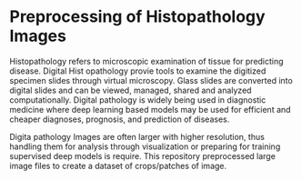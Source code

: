 # Preprocessing of Histopathology Images

Histopathology refers to microscopic examination of tissue for predicting disease. Digital Hist opathology provie tools to examine the digitized specimen slides through virtual microscopy. Glass slides are converted into digital slides and  can be viewed, managed, shared and analyzed computationally. Digital pathology is widely being used in diagnostic medicine where deep learning based models may be used for efficient and cheaper diagnoses, prognosis, and prediction of diseases.

Digita pathology Images are often larger with higher resolution, thus handling them for analysis through visualization or preparing for training supervised deep models is require. 
This repository preprocessed large image files to create a dataset of crops/patches of image.



